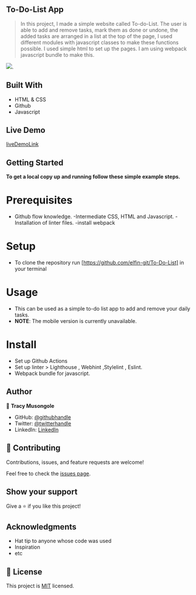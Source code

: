 ## To-Do-List App

> In this project, I made a simple website called To-do-List. The user is able to add and remove tasks, mark them as done or undone, the added tasks are arranged in a list at the top of the page, I used different modules with javascript classes to make these functions possible. I used simple html to set up the pages. I am using webpack javascript bundle to make this.

![](https://img.shields.io/badge/Microverse-blueviolet).

## Built With

- HTML & CSS
- Github
- Javascript

## Live Demo 

[liveDemoLink](https://elfin-git.github.io/To-Do-List/)

## Getting Started

**To get a local copy up and running follow these simple example steps.**

# Prerequisites

- Github flow knowledge. -Intermediate CSS, HTML and Javascript. -Installation of linter files. -install webpack

# Setup 
- To clone the repository run [https://github.com/elfin-git/To-Do-List] in your terminal

# Usage
- This can be used as a simple to-do list app to add and remove your daily tasks.
- **NOTE**: The mobile version is currently unavailable.

# Install
- Set up Github Actions
- Set up linter > Lighthouse , Webhint ,Stylelint , Eslint.
- Webpack bundle for javascript.

## Author

👤 **Tracy Musongole**

- GitHub: [@githubhandle](https://github.com/elfin-git)
- Twitter: [@twitterhandle](https://twitter.com/tracy_muso)
- LinkedIn: [LinkedIn](https://linkedin.com/in/tracy-musongole)


## 🤝 Contributing

Contributions, issues, and feature requests are welcome!


Feel free to check the [issues page](github.com/elfin-git/To-Do-LIst/issues/).

## Show your support

Give a ⭐️ if you like this project!

## Acknowledgments

- Hat tip to anyone whose code was used
- Inspiration
- etc

## 📝 License

This project is [MIT](./MIT.md) licensed.

